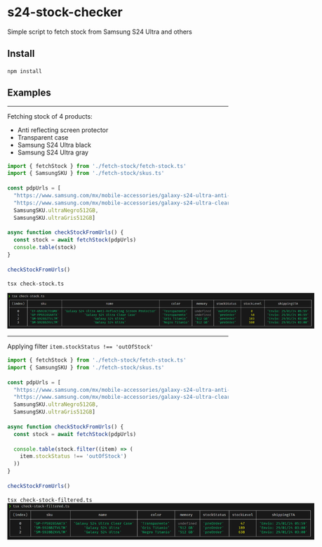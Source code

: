 # s24-stock-checker
Simple script to fetch stock from Samsung S24 Ultra and others

## Install

`npm install`
## Examples

---

Fetching stock of 4 products:
* Anti reflecting screen protector
* Transparent case
* Samsung S24 Ultra black
* Samsung S24 Ultra gray
```typescript filename="check-stock.ts"
import { fetchStock } from './fetch-stock/fetch-stock.ts'
import { SamsungSKU } from './fetch-stock/skus.ts'

const pdpUrls = [
  "https://www.samsung.com/mx/mobile-accessories/galaxy-s24-ultra-anti-reflecting-screen-protector-transparent-ef-us928ctegmx",
  "https://www.samsung.com/mx/mobile-accessories/galaxy-s24-ultra-clear-case-transparent-gp-fps928saatx/",
  SamsungSKU.ultraNegro512GB,
  SamsungSKU.ultraGris512GB]

async function checkStockFromUrls() {
  const stock = await fetchStock(pdpUrls)
  console.table(stock)
}

checkStockFromUrls()
```

`tsx check-stock.ts`

<img src="img/s24-stock-checker-2.png" style="max-width:700px">

---

Applying filter `item.stockStatus !== 'outOfStock'`

```typescript filename="check-stock-filtered.ts"
import { fetchStock } from './fetch-stock/fetch-stock.ts'
import { SamsungSKU } from './fetch-stock/skus.ts'

const pdpUrls = [
  "https://www.samsung.com/mx/mobile-accessories/galaxy-s24-ultra-anti-reflecting-screen-protector-transparent-ef-us928ctegmx",
  "https://www.samsung.com/mx/mobile-accessories/galaxy-s24-ultra-clear-case-transparent-gp-fps928saatx/",
  SamsungSKU.ultraNegro512GB,
  SamsungSKU.ultraGris512GB]

async function checkStockFromUrls() {
  const stock = await fetchStock(pdpUrls)

  console.table(stock.filter((item) => (
    item.stockStatus !== 'outOfStock')
  ))
}

checkStockFromUrls()
```

`tsx check-stock-filtered.ts`
<img src="img/s24-stock-checker-3.png" style="max-width:700px">
